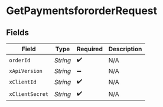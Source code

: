 # GetPaymentsfororderRequest


## Fields

| Field              | Type               | Required           | Description        |
| ------------------ | ------------------ | ------------------ | ------------------ |
| `orderId`          | *String*           | :heavy_check_mark: | N/A                |
| `xApiVersion`      | *String*           | :heavy_minus_sign: | N/A                |
| `xClientId`        | *String*           | :heavy_check_mark: | N/A                |
| `xClientSecret`    | *String*           | :heavy_check_mark: | N/A                |